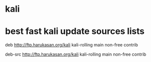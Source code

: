 # kali
# best fast kali update sources lists


deb http://ftp.harukasan.org/kali kali-rolling main non-free contrib

deb-src http://ftp.harukasan.org/kali kali-rolling main non-free contrib
